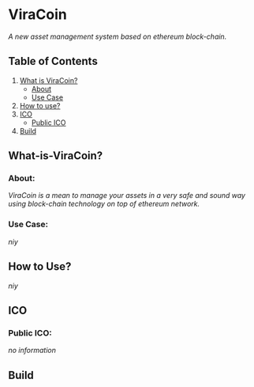# ViraCoin

*A new asset management system based on ethereum block-chain.*

## Table of Contents

1. [What is ViraCoin?](#What-is-ViraCoin?)
    - [About](#About:)
    - [Use Case](#Use-Case:)
1. [How to use?](#How-to-Use)
1. [ICO](#ico)
    - [Public ICO](#Public-ICO:)
1. [Build](#Build)

## What-is-ViraCoin?

### About:

*ViraCoin is a mean to manage your assets in a very safe and sound way using block-chain technology on top of ethereum network.*

### Use Case:

*niy*

## How to Use?

*niy*

## ICO

### Public ICO:

*no information*

## Build


